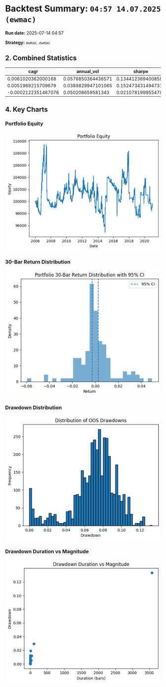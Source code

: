 # Backtest Summary: `04:57 14.07.2025 (ewmac)`

**Run date:** 2025-07-14 04:57

**Strategy:** `ewmac.ewmac`



## 2. Combined Statistics

| cagr | annual_vol | sharpe | sortino | max_drawdown | avg_drawdown | avg_dd_duration | pf | expectancy | win_rate | std_daily | ret_5pct | ret_95pct |
| --- | --- | --- | --- | --- | --- | --- | --- | --- | --- | --- | --- | --- |
| 0.0061020362000168 | 0.0576850364436571 | 0.1344123694008584 | 0.1349546865796322 | 0.1028436932965237 | 0.0293854902181492 | 26.875968992248065 | 1.0596642831652383 | 24.541365378904135 | 3.29004329004329 | 0.0036338157333241 | -0.0053580641098924 | 0.0057464498530118 |
| 0.0051969215709679 | 0.0389829947101065 | 0.1524734314947311 | 0.0711320032172595 | 0.1117564368760808 | 0.0357764151123459 | 28.0625 | 1.343604984520996 | 471.1955781565021 | 8.387096774193548 | 0.0024556978419878 | -0.000710729470199 | 0.0016838832067436 |
| -0.0002122351467076 | 0.050208659581343 | 0.0210781999554781 | 0.0185672980387222 | 0.133328975642958 | 0.071478806875293 | 166.2173913043478 | nan | 4.454903406048892 | 0.5206273440163655 | 0.0031628482598603 | nan | nan |



## 4. Key Charts

### Portfolio Equity

![Portfolio Equity](portfolio/portfolio_equity.png)



### 30-Bar Return Distribution

![30-Bar Return Distribution](portfolio/portfolio_30bar_return_distribution.png)



### Drawdown Distribution

![Drawdown Distribution](portfolio/drawdown_distribution.png)



### Drawdown Duration vs Magnitude

![Drawdown Duration vs Magnitude](portfolio/dd_duration_vs_magnitude.png)

